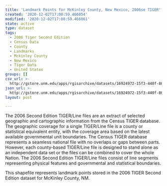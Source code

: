 ```yaml
---
title: 'Landmark Points for McKinley County, New Mexico, 2006se TIGER'
created: '2020-12-02T17:00:59.466054'
modified: '2020-12-02T17:00:59.466061'
state: active
type: dataset
tags:
  - 2006 Tiger Second Edition
  - Census Data
  - County
  - Landmarks
  - Mckinley County
  - New Mexico
  - Tiger Data
  - United States
groups: []
csv_url: >-
  http://gstore.unm.edu/apps/rgisarchive/datasets/16924972-15f3-440f-86d4-bf3eae81765b/tgr2006se_mcki_lpt.derived.csv
json_url: >-
  http://gstore.unm.edu/apps/rgisarchive/datasets/16924972-15f3-440f-86d4-bf3eae81765b/tgr2006se_mcki_lpt.derived.json
layout: post

---
```

The 2006 Second Edition TIGER/Line files are an extract of selected geographic and cartographic information from the Census TIGER database.  The geographic coverage for a single TIGER/Line file is a county or statistical equivalent entity, with the coverage area based on the latest available governmental unit boundaries. The Census TIGER database represents a seamless national file with no overlaps or gaps between parts.  However, each county-based TIGER/Line file is designed to stand alone as an independent data set or the files can be combined to cover the whole Nation.  The 2006 Second Edition  TIGER/Line files consist of line segments representing physical features and governmental and statistical boundaries.  

This shapefile represents landmark points stored in the 2006 TIGER Second Edition dataset for McKinley County, NM.
